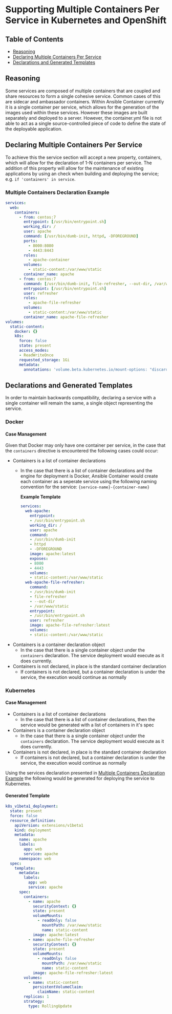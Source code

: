 # Supporting Multiple Containers Per Service in Kubernetes and OpenShift

## Table of Contents
- [Reasoning](#Reasoning)
- [Declaring Multiple Containers Per Service](#declaring-multiple-containers-per-service)
- [Declarations and Generated Templates](#declarations-and-generated-templates)

## Reasoning

Some services are composed of multiple containers that are coupled and share resources to form a single cohesive service. Common cases of this are sidecar and ambassador containers. Within Ansible Container currently it is a single container per service, which allows for the generation of the images used within these services. However these images are built separately and deployed to a server. However, the container.yml file is not able to act as a single source-controlled piece of code to define the state of the deployable application.

## Declaring Multiple Containers Per Service

To achieve this the service section will accept a new property, containers, which will allow for the declaration of 1-N containers per service. The addition of this property will allow for the maintenance of existing applications by using an check when building and deploying the service; e.g. `if 'containers' in service`.

### Multiple Containers Declaration Example

```yaml
services:
  web:
    containers:
      - from: centos:7
        entrypoint: [/usr/bin/entrypoint.sh]
        working_dir: /
        user: apache
        command: [/usr/bin/dumb-init, httpd, -DFOREGROUND]
        ports:
          - 8000:8080
          - 4443:8443
        roles:
          - apache-container
        volumes:
          - static-content:/var/www/static
        container_name: apache
      - from: centos:7
        command: [/usr/bin/dumb-init, file-refresher, --out-dir, /var/www/static]
        entrypoint: [/usr/bin/entrypoint.sh]
        user: refresher
        roles:
          - apache-file-refresher
        volumes:
          - static-content:/var/www/static
        container_name: apache-file-refresher
volumes:
  static-content:
    docker: {}
    k8s:
      force: false
      state: present
      access_modes:
      - ReadWriteOnce
      requested_storage: 1Gi
      metadata:
        annotations: 'volume.beta.kubernetes.io/mount-options: "discard"'
```

## Declarations and Generated Templates

In order to maintain backwards compatibility, declaring a service with a single container will remain the same, a single object representing the service.

### Docker

#### Case Management

Given that Docker may only have one container per service, in the case that the `containers` directive is encountered the following cases could occur:

- Containers is a list of container declarations
  - In the case that there is a list of container declarations and the engine for deployment is Docker, Ansible Container would create each container as a seperate service using the following naming convention for the service: `{service-name}-{container-name}`

    **Example Template**
    ```yaml
    services:
      web-apache:
        entrypoint:
        - /usr/bin/entrypoint.sh
        working_dir: /
        user: apache
        command: 
        - /usr/bin/dumb-init
        - httpd
        - -DFOREGROUND
        image: apache:latest
        exposes:
        - 8000
        - 4443
        volumes:
        - static-content:/var/www/static
      web-apache-file-refresher:
        command: 
        - /usr/bin/dumb-init
        - file-refresher
        - --out-dir
        - /var/www/static
        entrypoint: 
        - /usr/bin/entrypoint.sh
        user: refresher
        image: apache-file-refresher:latest
        volumes:
        - static-content:/var/www/static
    ```
- Containers is a container declaration object
  - In the case that there is a single container object under the `containers` declaration. The service deployment would execute as it does currently.
- Containers is not declared, in place is the standard container declaration
  - If containers is not declared, but a container declaration is under the service, the execution would continue as normally

### Kubernetes

#### Case Management

- Containers is a list of container declarations
  - In the case that there is a list of container declarations, then the service would be generated with a list of containers in it's spec
- Containers is a container declaration object
  - In the case that there is a single container object under the `containers` declaration. The service deployment would execute as it does currently.
- Containers is not declared, in place is the standard container declaration
  - If containers is not declared, but a container declaration is under the service, the execution would continue as normally

Using the services declaration presented in [Multiple Containers Declaration Example](#multiple-containers-declaration-example) the following would be generated for deploying the service to Kubernetes.

#### Generated Template

```yaml
k8s_v1beta1_deployment:
  state: present
  force: false
  resource_definition:
    apiVersion: extensions/v1beta1
    kind: deployment
    metadata:
      name: apache
      labels:
        app: web
        service: apache
      namespace: web
  spec:
    template:
      metadata:
        labels:
          app: web
          service: apache
      spec:
        containers:
          - name: apache
            securityContext: {}
            state: present
            volumeMounts:
              - readOnly: false
                mountPath: /var/www/static
                name: static-content
            image: apache:latest
          - name: apache-file-refresher
            securityContext: {}
            state: present
            volumeMounts:
              - readOnly: false
                mountPath: /var/www/static
                name: static-content
            image: apache-file-refresher:latest
        volumes:
          - name: static-content
            persistentVolumeClaim:
              claimName: static-content
        replicas: 1
        strategy:
          type: RollingUpdate
```